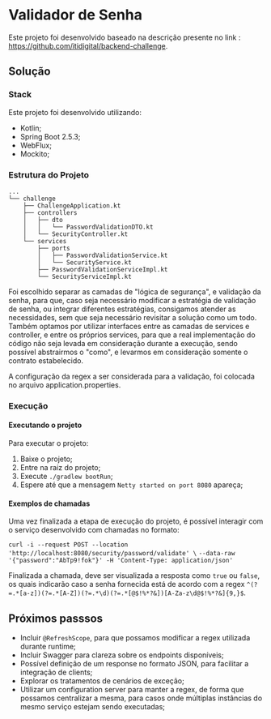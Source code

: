 # Validador de Senha
Este projeto foi desenvolvido baseado na descrição presente no link : https://github.com/itidigital/backend-challenge.

## Solução
### Stack
Este projeto foi desenvolvido utilizando:
* Kotlin;
* Spring Boot 2.5.3;
* WebFlux;
* Mockito;

### Estrutura do Projeto

```
...
└── challenge
    ├── ChallengeApplication.kt
    ├── controllers
    │   ├── dto
    │   │   └── PasswordValidationDTO.kt
    │   └── SecurityController.kt
    └── services
        ├── ports
        │   ├── PasswordValidationService.kt
        │   └── SecurityService.kt
        ├── PasswordValidationServiceImpl.kt
        └── SecurityServiceImpl.kt
```
Foi escolhido separar as camadas de "lógica de segurança", e validação da senha, para que, caso seja necessário modificar a estratégia de validação de senha, ou integrar diferentes estratégias, consigamos atender as necessidades, sem que seja necessário revisitar a solução como um todo. Também optamos por utilizar interfaces entre as camadas de services e controller, e entre os próprios services, para que a real implementação do código não seja levada em consideração durante a execução, sendo possível abstrairmos o "como", e levarmos em consideração somente o contrato estabelecido.

A configuração da regex a ser considerada para a validação, foi colocada no arquivo application.properties.

### Execução
#### Executando o projeto
Para executar o projeto:
1. Baixe o projeto;
2. Entre na raiz do projeto;
3. Execute ```./gradlew bootRun```;
4. Espere até que a mensagem ```Netty started on port 8080``` apareça;

#### Exemplos de chamadas
Uma vez finalizada a etapa de execução do projeto, é possível interagir com o serviço desenvolvido com chamadas no formato:

```curl -i --request POST --location 'http://localhost:8080/security/password/validate' \```
```--data-raw '{"password":"AbTp9!fok"}' -H 'Content-Type: application/json'```

Finalizada a chamada, deve ser visualizada a resposta como ```true``` ou ```false```, os quais indicarão caso a senha fornecida está de acordo com a regex
```^(?=.*[a-z])(?=.*[A-Z])(?=.*\d)(?=.*[@$!%*?&])[A-Za-z\d@$!%*?&]{9,}$```.

## Próximos passsos
* Incluir ```@RefreshScope```, para que possamos modificar a regex utilizada durante runtime;
* Incluir Swagger para clareza sobre os endpoints disponíveis;
* Possível definição de um response no formato JSON, para facilitar a integração de clients;
* Explorar os tratamentos de cenários de exceção;
* Utilizar um configuration server para manter a regex, de forma que possamos centralizar a mesma, para casos onde múltiplas instâncias do mesmo serviço estejam sendo executadas;
